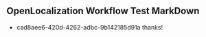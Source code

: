 ## OpenLocalization Workflow Test MarkDown
* cad8aee6-420d-4262-adbc-9b142185d91a thanks!

<!--HONumber=Jul16_HO2-->


